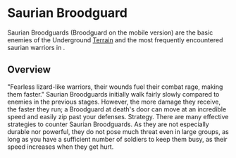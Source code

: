 # Saurian Broodguard

Saurian Broodguards (Broodguard on the mobile version) are the basic enemies of the Underground [Terrain](Terrain) and the most frequently encountered saurian warriors in .
## Overview

"Fearless lizard-like warriors, their wounds fuel their combat rage, making them faster."
Saurian Broodguards initially walk fairly slowly compared to enemies in the previous stages. However, the more damage they receive, the faster they run; a Broodguard at death's door can move at an incredible speed and easily zip past your defenses.
Strategy.
There are many effective strategies to counter Saurian Broodguards. As they are not especially durable nor powerful, they do not pose much threat even in large groups, as long as you have a sufficient number of soldiers to keep them busy, as their speed increases when they get hurt.